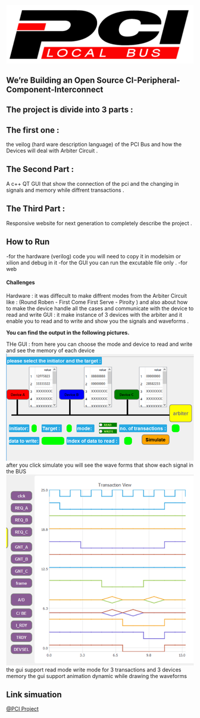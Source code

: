 <img src="images/image.png" alt="PCI BUS" width="800px">

## We’re Building an Open Source CI-Peripheral-Component-Interconnect


<h2>The project is divide into 3 parts :</h2>
<h2>The first one :</h2>
    <p>the veilog (hard ware description language) of the PCI Bus and how the Devices will deal with Arbiter Circuit .</p>
<h2>The Second Part :</h2> 
    <p>A c++ QT GUI that show the connection of the pci and the changing in signals and memory while diffrent transactions .</p>
<h2>The Third Part :</h2> 
    <p>Responsive website for next generation to completely describe the project .</p>


## How to Run
-for the hardware (verilog) code you will need to copy it in modelsim or xilion and debug in it
-for the GUI you can run the excutable file only .
-for web

#### Challenges
Hardware : it was diffecult to make diffrent modes from the Arbiter Circuit like : (Round Roben - First Come First Serve - Piroity ) and also about how to make the device handle all the cases and communicate with the device to read and write 
GUI : it make instance of 3 devices with the arbiter and it enable you to read and to write and show you the signals and waveforms .



**You can find the output in the following pictures.**

THe GUI :
from here you can choose the mode and device to read and write and see the memory of each device 
<img src="images/Capture1.PNG" alt="choose mode" width="600px">
<br>
after you click simulate you will see the wave forms that show each signal in the BUS 
<img src="images/Capture2.PNG" alt="choose mode" width="600px">
<br>
the gui support read mode write mode for 3 transactions and 3 devices memory
the gui support animation dynamic while drawing the waveforms 
## Link simuation
[@PCI Project](https://youtu.be/sONV1r9ypZ0)<br>
